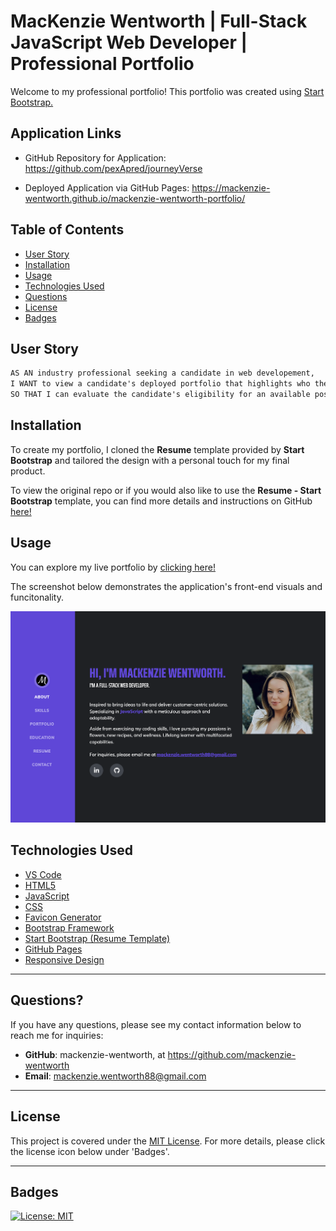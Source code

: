 # MacKenzie Wentworth | Full-Stack JavaScript Web Developer | Professional Portfolio


Welcome to my professional portfolio! This portfolio was created using [Start Bootstrap.](https://startbootstrap.com/)

## Application Links

* GitHub Repository for Application: https://github.com/pexApred/journeyVerse

* Deployed Application via GitHub Pages: https://mackenzie-wentworth.github.io/mackenzie-wentworth-portfolio/


## Table of Contents 

- [User Story](#user-story)
- [Installation](#installation)
- [Usage](#usage)
- [Technologies Used](#technologies-used)
- [Questions](#questions)
- [License](#license)
- [Badges](#badges)


## User Story

```md
AS AN industry professional seeking a candidate in web developement, 
I WANT to view a candidate's deployed portfolio that highlights who they are, their project history, and contact information
SO THAT I can evaluate the candidate's eligibility for an available position
```


## Installation

To create my portfolio, I cloned the **Resume** template provided by **Start Bootstrap** and tailored the design with a personal touch for my final product.

To view the original repo or if you would also like to use the **Resume - Start Bootstrap** template, you can find more details and instructions on GitHub [here!](https://github.com/startbootstrap/startbootstrap-resume#preview)

## Usage

You can explore my live portfolio by [clicking here!](https://mackenzie-wentworth.github.io/mackenzie-wentworth-portfolio/)

The screenshot below demonstrates the application's front-end visuals and funcitonality.

![An image of the 'About' section in MacKenzie Wentworth's web developer portfolio.](./assets/img/portfolio-intro.png)


## Technologies Used

* [VS Code](https://code.visualstudio.com/)
* [HTML5](https://blog.hubspot.com/blog/tabid/6307/bid/5847/a-marketer-s-guide-to-html5.aspx)
* [JavaScript](https://developer.mozilla.org/en-US/docs/Web/JavaScript)
* [CSS](https://developer.mozilla.org/en-US/docs/Web/CSS)
* [Favicon Generator](https://favicon.io/favicon-generator/)
* [Bootstrap Framework](https://getbootstrap.com/)
* [Start Bootstrap (Resume Template)](https://startbootstrap.com/theme/resume)
* [GitHub Pages](https://pages.github.com/)
* [Responsive Design](https://developer.mozilla.org/en-US/docs/Learn/CSS/CSS_layout/Responsive_Design)



---

## Questions?

If you have any questions, please see my contact information below to reach me for inquiries:
* **GitHub**: mackenzie-wentworth, at https://github.com/mackenzie-wentworth
* **Email**: mackenzie.wentworth88@gmail.com

---

## License
This project is covered under the [MIT License](./LICENSE). For more details, please click the license icon below under 'Badges'.

---

## Badges

[![License: MIT](https://img.shields.io/badge/License-MIT-yellow.svg)](https://opensource.org/licenses/MIT)
